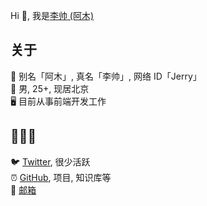 Hi 👋, 我是[李帅 (阿木) ](https://twitter.com/jerry_shuai_)

## 关于

🌻 别名「阿木」, 真名「李帅」, 网络 ID「Jerry」    
👨 男, 25+, 现居北京     
🖥️ 目前从事前端开发工作      

## 📮📮📮
🐦 [Twitter](https://twitter.com/jerry_shuai_),     很少活跃    
⏰ [GitHub](https://github.com/JerryHub-dev),       项目, 知识库等    
📧 [邮箱](mailto:lishuai4415@gmail.com)      

<!--
**JerryHub-dev/JerryHub-dev** is a ✨ _special_ ✨ repository because its `README.md` (this file) appears on your GitHub profile.

Here are some ideas to get you started:

- 🔭 I’m currently working on ...
- 🌱 I’m currently learning ...
- 👯 I’m looking to collaborate on ...
- 🤔 I’m looking for help with ...
- 💬 Ask me about ...
- 📫 How to reach me: ...
- 😄 Pronouns: ...
- ⚡ Fun fact: ...
-->
